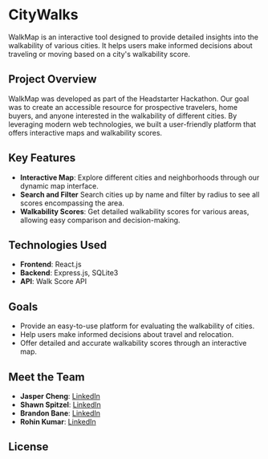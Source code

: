 # CityWalks

WalkMap is an interactive tool designed to provide detailed insights into the walkability of various cities. It helps users make informed decisions about traveling or moving based on a city's walkability score.

## Project Overview

WalkMap was developed as part of the Headstarter Hackathon. Our goal was to create an accessible resource for prospective travelers, home buyers, and anyone interested in the walkability of different cities. By leveraging modern web technologies, we built a user-friendly platform that offers interactive maps and walkability scores.

## Key Features

- **Interactive Map**: Explore different cities and neighborhoods through our dynamic map interface.
- **Search and Filter** Search cities up by name and filter by radius to see all scores encompassing the area.
- **Walkability Scores**: Get detailed walkability scores for various areas, allowing easy comparison and decision-making.

## Technologies Used

- **Frontend**: React.js
- **Backend**: Express.js, SQLite3
- **API**: Walk Score API

## Goals

- Provide an easy-to-use platform for evaluating the walkability of cities.
- Help users make informed decisions about travel and relocation.
- Offer detailed and accurate walkability scores through an interactive map.

## Meet the Team

- **Jasper Cheng**: [LinkedIn](https://www.linkedin.com/in/jaspercheng10/)
- **Shawn Spitzel**: [LinkedIn](https://www.linkedin.com/in/shawn-spitzel-b16b47298/)
- **Brandon Bane**: [LinkedIn](https://www.linkedin.com/in/brandon-bane/)
- **Rohin Kumar**: [LinkedIn](https://www.linkedin.com/in/rohin-kumar-91399825b/)

## License
